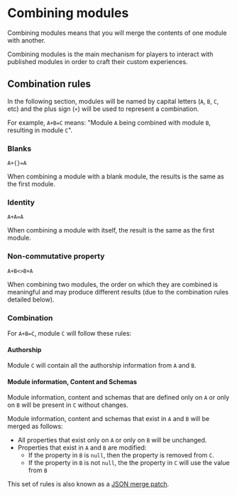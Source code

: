 # Combining modules

Combining modules means that you will merge the contents of one module with another.

Combining modules is the main mechanism for players to interact with published
modules in order to craft their custom experiences.

## Combination rules

In the following section, modules will be named by capital letters
(`A`, `B`, `C`, etc) and the plus sign (`+`) will be used to represent a combination.

For example, `A+B=C` means: "Module `A` being combined with module `B`, resulting in module `C`".

### Blanks

`A+{}=A`

When combining a module with a blank module, the results is the same as the first module.


### Identity

`A+A=A`

When combining a module with itself, the result is the same as the first module.

### Non-commutative property

`A+B<>B+A`

When combining two modules, the order on which they are combined is meaningful and
may produce different results (due to the combination rules detailed below).

### Combination

For `A+B=C`, module `C` will follow these rules:

#### Authorship

Module `C` will contain all the authorship information from `A` and `B`.

#### Module information, Content and Schemas

Module information, content and schemas that are defined only on `A` or only on `B` will be present
in `C` without changes.

Module information, content and schemas that exist in  `A` and `B` will be merged as follows:

- All properties that exist only on `A` or only on `B` will be unchanged.
- Properties that exist in `A` and `B` are modified:
  - If the property in `B` is `null`, then the property is removed from `C`.
  - If the property in `B` is not `null`, the the property in `C` will use the value from `B`

This set of rules is also known as a [JSON merge patch](https://datatracker.ietf.org/doc/html/rfc7386).
